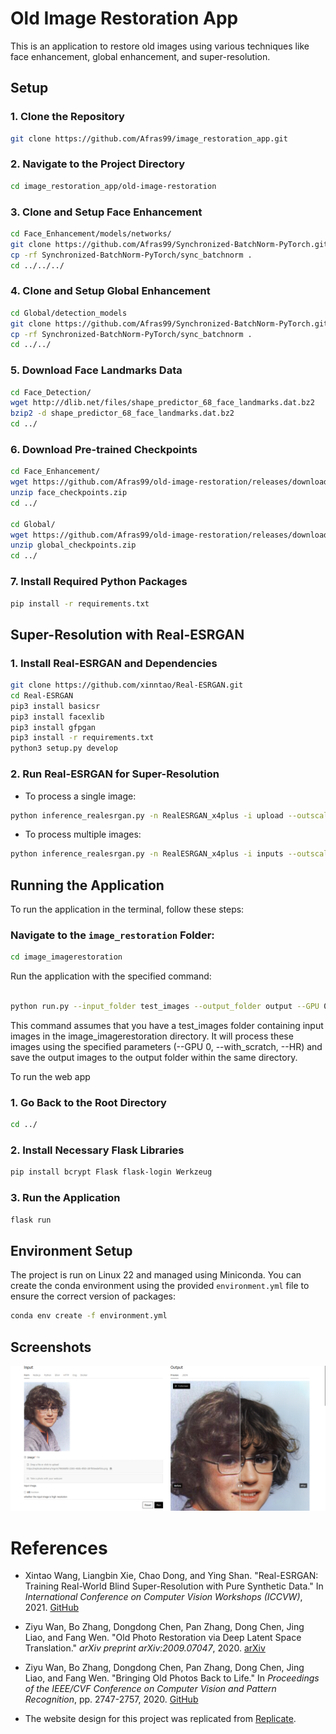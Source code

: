 
# Old Image Restoration App

This is an application to restore old images using various techniques like face enhancement, global enhancement, and super-resolution.


## Setup

### 1. Clone the Repository

```bash
git clone https://github.com/Afras99/image_restoration_app.git
```

### 2. Navigate to the Project Directory

```bash
cd image_restoration_app/old-image-restoration
```

### 3. Clone and Setup Face Enhancement

```bash
cd Face_Enhancement/models/networks/
git clone https://github.com/Afras99/Synchronized-BatchNorm-PyTorch.git
cp -rf Synchronized-BatchNorm-PyTorch/sync_batchnorm .
cd ../../../
```

### 4. Clone and Setup Global Enhancement

```bash
cd Global/detection_models
git clone https://github.com/Afras99/Synchronized-BatchNorm-PyTorch.git
cp -rf Synchronized-BatchNorm-PyTorch/sync_batchnorm .
cd ../../
```

### 5. Download Face Landmarks Data

```bash
cd Face_Detection/
wget http://dlib.net/files/shape_predictor_68_face_landmarks.dat.bz2
bzip2 -d shape_predictor_68_face_landmarks.dat.bz2
cd ../
```

### 6. Download Pre-trained Checkpoints

```bash
cd Face_Enhancement/
wget https://github.com/Afras99/old-image-restoration/releases/download/v0.5/face_checkpoints.zip
unzip face_checkpoints.zip
cd ../

cd Global/
wget https://github.com/Afras99/old-image-restoration/releases/download/v0.5/global_checkpoints.zip
unzip global_checkpoints.zip
cd ../
```

### 7. Install Required Python Packages

```bash
pip install -r requirements.txt
```

## Super-Resolution with Real-ESRGAN

### 1. Install Real-ESRGAN and Dependencies

```bash
git clone https://github.com/xinntao/Real-ESRGAN.git
cd Real-ESRGAN
pip3 install basicsr
pip3 install facexlib
pip3 install gfpgan
pip3 install -r requirements.txt
python3 setup.py develop
```

### 2. Run Real-ESRGAN for Super-Resolution

- To process a single image:

```bash
python inference_realesrgan.py -n RealESRGAN_x4plus -i upload --outscale 3.5 --face_enhance
```

- To process multiple images:

```bash
python inference_realesrgan.py -n RealESRGAN_x4plus -i inputs --outscale 3.5 --face_enhance -g 0
```

## Running the Application

To run the application in the terminal, follow these steps:
### Navigate to the `image_restoration` Folder:

```bash
cd image_imagerestoration
```
Run the application with the specified command:

```bash

python run.py --input_folder test_images --output_folder output --GPU 0 --with_scratch --HR
```
This command assumes that you have a test_images folder containing input images in the image_imagerestoration directory. It will process these images using the specified parameters (--GPU 0, --with_scratch, --HR) and save the output images to the output folder within the same directory.

To run the web app
### 1. Go Back to the Root Directory

```bash
cd ../
```

### 2. Install Necessary Flask Libraries

```bash
pip install bcrypt Flask flask-login Werkzeug
```

### 3. Run the Application

```bash
flask run
```


## Environment Setup

The project is run on Linux 22 and managed using Miniconda. You can create the conda environment using the provided `environment.yml` file to ensure the correct version of packages:

```bash
conda env create -f environment.yml
```
## Screenshots

![App Screenshot](img/frontendui.png)

# References

- Xintao Wang, Liangbin Xie, Chao Dong, and Ying Shan. "Real-ESRGAN: Training Real-World Blind Super-Resolution with Pure Synthetic Data." In *International Conference on Computer Vision Workshops (ICCVW)*, 2021. [GitHub](https://github.com/xinntao/Real-ESRGAN)

- Ziyu Wan, Bo Zhang, Dongdong Chen, Pan Zhang, Dong Chen, Jing Liao, and Fang Wen. "Old Photo Restoration via Deep Latent Space Translation." *arXiv preprint arXiv:2009.07047*, 2020. [arXiv](https://arxiv.org/abs/2009.07047)

- Ziyu Wan, Bo Zhang, Dongdong Chen, Pan Zhang, Dong Chen, Jing Liao, and Fang Wen. "Bringing Old Photos Back to Life." In *Proceedings of the IEEE/CVF Conference on Computer Vision and Pattern Recognition*, pp. 2747-2757, 2020. [GitHub](https://github.com/microsoft/Bringing-Old-Photos-Back-to-Life)

- The website design for this project was replicated from [Replicate](https://replicate.com).





